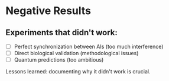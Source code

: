 # Negative Results

## Experiments that didn't work:
- [ ] Perfect synchronization between AIs (too much interference)
- [ ] Direct biological validation (methodological issues)
- [ ] Quantum predictions (too ambitious)

Lessons learned: documenting why it didn't work is crucial.

